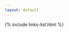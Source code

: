 ```yaml
---
layout: default
---
```


<!-- This page provides the sidebar links for mobile, where the sidebar is hidden -->

<div class="well">
  {% include links-list.html %}
</div>